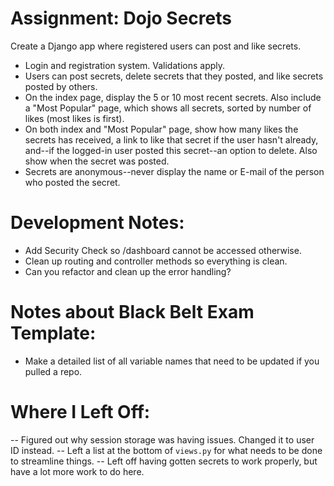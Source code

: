 # Assignment: Dojo Secrets
Create a Django app where registered users can post and like secrets.

+ Login and registration system. Validations apply.
+ Users can post secrets, delete secrets that they posted, and like secrets posted by others.
+ On the index page, display the 5 or 10 most recent secrets. Also include a "Most Popular" page, which shows all secrets, sorted by number of likes (most likes is first).
+ On both index and "Most Popular" page, show how many likes the secrets has received, a link to like that secret if the user hasn't already, and--if the logged-in user posted this secret--an option to delete. Also show when the secret was posted.
+ Secrets are anonymous--never display the name or E-mail of the person who posted the secret.




# Development Notes:
- Add Security Check so /dashboard cannot be accessed otherwise.
- Clean up routing and controller methods so everything is clean.
- Can you refactor and clean up the error handling?

# Notes about Black Belt Exam Template:
- Make a detailed list of all variable names that need to be updated if you pulled a repo.


# Where I Left Off:
-- Figured out why session storage was having issues. Changed it to user ID instead.
-- Left a list at the bottom of `views.py` for what needs to be done to streamline things.
-- Left off having gotten secrets to work properly, but have a lot more work to do here.
